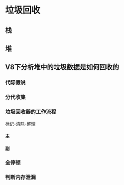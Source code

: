 # 垃圾回收

## 栈

## 堆

## V8下分析堆中的垃圾数据是如何回收的

### 代际假说

### 分代收集

### 垃圾回收器的工作流程

标记-清除-整理

#### 主

#### 副

### 全停顿

### 判断内存泄漏
